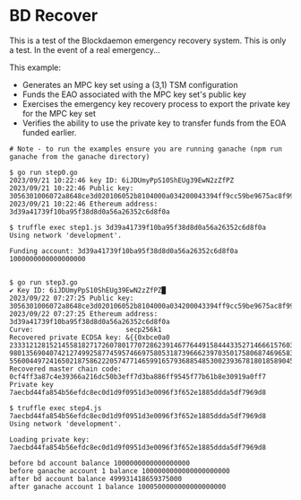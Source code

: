 # BD Recover

This is a test of the Blockdaemon emergency recovery system. This is only a test. In the event of a real emergency...

This example:

* Generates an MPC key set using a (3,1) TSM configuration
* Funds the EAO associated with the MPC key set's public key
* Exercises the emergency key recovery process to export the private key for the MPC key set
* Verifies the ability to use the private key to transfer funds from the EOA funded earlier.

```
# Note - to run the examples ensure you are running ganache (npm run ganache from the ganache directory)

$ go run step0.go 
2023/09/21 10:22:46 key ID: 6iJDUmyPpS10ShEUg39EwN2zZfPZ
2023/09/21 10:22:46 Public key: 3056301006072a8648ce3d020106052b8104000a034200043394ff9cc59be9675ac8f990965a0c1c195917c2776861e5e01c6f3121540b41d8b1b6d35e1276b38470f163307c2f608a4d208de0ab11eeecbac56ce23801b5
2023/09/21 10:22:46 Ethereum address: 3d39a41739f10ba95f38d8d0a56a26352c6d8f0a

$ truffle exec step1.js 3d39a41739f10ba95f38d8d0a56a26352c6d8f0a
Using network 'development'.

Funding account: 3d39a41739f10ba95f38d8d0a56a26352c6d8f0a
1000000000000000000


$ go run step3.go 
✔ Key ID: 6iJDUmyPpS10ShEUg39EwN2zZfPZ█
2023/09/22 07:27:25 Public key: 3056301006072a8648ce3d020106052b8104000a034200043394ff9cc59be9675ac8f990965a0c1c195917c2776861e5e01c6f3121540b41d8b1b6d35e1276b38470f163307c2f608a4d208de0ab11eeecbac56ce23801b5
2023/09/22 07:27:25 Ethereum address: 3d39a41739f10ba95f38d8d0a56a26352c6d8f0a
Curve:                       secp256k1
Recovered private ECDSA key: &{{0xbce0a0 23331212815214558182717260780177072862391467764491584443352714666157603556161 98013569040742127499258774595746697580531873966623970350175806874696583479733} 55600449724165021875862220574771465991657936885485300239367818018589045778904}
Recovered master chain code: 0cf4ff3a87c4e39366a216dc50b3eff7d3ba886ff9545f77b61b8e30919a0ff7
Private key 7aecbd44fa854b56efdc8ec0d1d9f0951d3e0096f3f652e1885ddda5df7969d8

$ truffle exec step4.js 7aecbd44fa854b56efdc8ec0d1d9f0951d3e0096f3f652e1885ddda5df7969d8
Using network 'development'.

Loading private key: 7aecbd44fa854b56efdc8ec0d1d9f0951d3e0096f3f652e1885ddda5df7969d8

before bd account balance 1000000000000000000
before ganache account 1 balance 1000000000000000000000
after bd account balance 499931418659375000
after ganache account 1 balance 1000500000000000000000

```